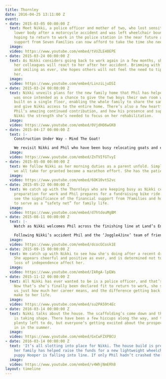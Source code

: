 ```yaml
---
title: Thornley
date: 2016-04-25 13:11:00 Z
event:
- date: 2015-03-05 00:00:00 Z
  text: Meet Nikki, a police officer and mother of two, who lost sensitivity in her
    lower body after a motorcycle accident and was left wheelchair bound. Nikki is
    hoping to return to work in the police station in the near future and with the
    support from Seven Families can now afford to take the time she needs for rehabilitation.
  image: 
  video: https://www.youtube.com/embed/tVUZLE40EPE
- date: 2015-03-24 00:00:00 Z
  text: As Nikki considers going back to work again in a few months, she ponders how
    her colleagues will react to her after her accident. Brimming with positivity
    and smiling as ever, she hopes others will not feel the need to tiptoe around
    her.
  image: 
  video: https://www.youtube.com/embed/LinziLjuDSI
- date: 2015-03-24 00:00:00 Z
  text: Nikki unveils plans for the new family home that Phil has helped design. What
    was once intended as a chance to give the two boys their own room will now be
    built on a single floor, enabling the whole family to share the same living spaces
    and give Nikki access to the entire home. There’s also a few heartfelt words on
    Phil’s amazing continued contribution, and how his presence and support has given
    Nikki the strength she’s needed to focus on her rehabilitation.
  image: 
  video: https://www.youtube.com/embed/0VjdHO6wGK0
- date: 2015-04-17 00:00:00 Z
  text: |-
    Construction Under Way - Mind The Goat!

    We revisit Nikki and Phil who have been busy relocating goats and excavating fields as they prepare for the construction of their new home. It looks like a lot of work, but they seem to be excited!
  image: 
  video: https://www.youtube.com/embed/ZnTVIfGTvyI
- date: 2015-05-08 00:00:00 Z
  text: We follow Nikki as her morning duties as a parent unfold. Simple things that
    we all take for granted become a marathon effort. She has the patience of a saint!
  image: 
  video: https://www.youtube.com/embed/6OK10vtS2vc
- date: 2015-05-22 00:00:00 Z
  text: We catch up with the Thornleys who are keeping busy as Nikki continues her
    preparation for work and Phil prepares for a fundraising bike ride. We can also
    see the significance of the financial support from 7Families and how it's able
    to serve as a “safety net” for family life.
  image: 
  video: https://www.youtube.com/embed/d7htdouMgBM
- date: 2015-08-11 00:00:00 Z
  text: |-
    Watch as Nikki welcomes Phil across the finishing line at Land’s End after cycling 1,000 miles from John O’Groats.

    Following Nikki’s accident Phil and the ‘Joggle4Jinx’ team of friends and colleagues come together to raise approximately £9,000 for Spinal Research UK, and Spinal Injuries Scotland. The amazing effort and hard work is rewarded with a bottle of champagne, warm hugs, and a lot of emotion.
  image: 
  video: https://www.youtube.com/embed/dcocGCosk1E
- date: 2015-09-15 00:00:00 Z
  text: We catch up with Nikki to see how she's doing after a recent driving accident.
    She appears cheerful and positive as ever, and is determined not to let the further
    loss of independence affect her.
  image: 
  video: https://www.youtube.com/embed/IkRgA-lpEWs
- date: 2015-11-12 00:00:00 Z
  text: All Nikki has ever wanted to be is a police officer, and that’s never changed.
    Now that’s she’s finally been declared fit to return to work, she shares with
    us just how much her career means, and the difference getting back to it will
    make to her life.
  image: 
  video: https://www.youtube.com/embed/su2PA59t4Ec
- date: 2016-03-14 00:00:00 Z
  text: Nikki talks about the house. The scaffolding’s come down and the building
    is taking shape. There have been a few hiccups along the way, and there’s still
    plenty left to do, but everyone’s getting excited about the prospect of moving
    in in the summer.
  image: 
  video: https://www.youtube.com/embed/GxCwFZXPBCU
- date: 2016-03-14 00:00:00 Z
  text: 'It’s all slotting into place for Nikki. The house build is progressing nicely,
    her family has helped raise the funds for a new lightweight wheelchair, and even
    puppy Hooper is falling into line. If only Phil hadn’t crashed the car. '
  image: 
  video: https://www.youtube.com/embed/v4WhjNmERh8
layout: timeline
---
```


